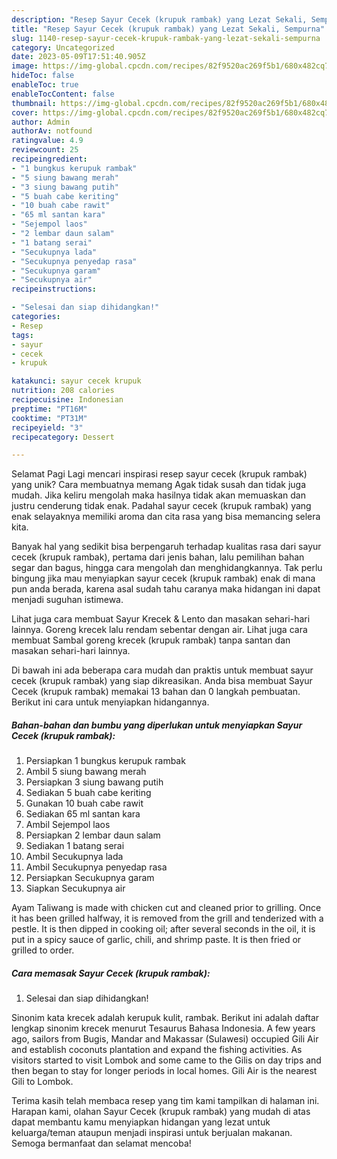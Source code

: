 ```yaml
---
description: "Resep Sayur Cecek (krupuk rambak) yang Lezat Sekali, Sempurna"
title: "Resep Sayur Cecek (krupuk rambak) yang Lezat Sekali, Sempurna"
slug: 1140-resep-sayur-cecek-krupuk-rambak-yang-lezat-sekali-sempurna
category: Uncategorized
date: 2023-05-09T17:51:40.905Z
image: https://img-global.cpcdn.com/recipes/82f9520ac269f5b1/680x482cq70/sayur-cecek-krupuk-rambak-foto-resep-utama.jpg
hideToc: false
enableToc: true
enableTocContent: false
thumbnail: https://img-global.cpcdn.com/recipes/82f9520ac269f5b1/680x482cq70/sayur-cecek-krupuk-rambak-foto-resep-utama.jpg
cover: https://img-global.cpcdn.com/recipes/82f9520ac269f5b1/680x482cq70/sayur-cecek-krupuk-rambak-foto-resep-utama.jpg
author: Admin
authorAv: notfound
ratingvalue: 4.9
reviewcount: 25
recipeingredient:
- "1 bungkus kerupuk rambak"
- "5 siung bawang merah"
- "3 siung bawang putih"
- "5 buah cabe keriting"
- "10 buah cabe rawit"
- "65 ml santan kara"
- "Sejempol laos"
- "2 lembar daun salam"
- "1 batang serai"
- "Secukupnya lada"
- "Secukupnya penyedap rasa"
- "Secukupnya garam"
- "Secukupnya air"
recipeinstructions:

- "Selesai dan siap dihidangkan!"
categories:
- Resep
tags:
- sayur
- cecek
- krupuk

katakunci: sayur cecek krupuk 
nutrition: 208 calories
recipecuisine: Indonesian
preptime: "PT16M"
cooktime: "PT31M"
recipeyield: "3"
recipecategory: Dessert

---
```



Selamat Pagi Lagi mencari inspirasi resep sayur cecek (krupuk rambak) yang unik? Cara membuatnya memang Agak tidak susah dan tidak juga mudah. Jika keliru mengolah maka hasilnya tidak akan memuaskan dan justru cenderung tidak enak. Padahal sayur cecek (krupuk rambak) yang enak selayaknya memiliki aroma dan cita rasa yang bisa memancing selera kita.


Banyak hal yang sedikit bisa berpengaruh terhadap kualitas rasa dari sayur cecek (krupuk rambak), pertama dari jenis bahan, lalu pemilihan bahan segar dan bagus, hingga cara mengolah dan menghidangkannya. Tak perlu bingung jika mau menyiapkan sayur cecek (krupuk rambak) enak di mana pun anda berada, karena asal sudah tahu caranya maka hidangan ini dapat menjadi suguhan istimewa.

Lihat juga cara membuat Sayur Krecek &amp; Lento dan masakan sehari-hari lainnya. Goreng krecek lalu rendam sebentar dengan air. Lihat juga cara membuat Sambal goreng krecek (krupuk rambak) tanpa santan dan masakan sehari-hari lainnya.


Di bawah ini ada beberapa cara mudah dan praktis untuk membuat sayur cecek (krupuk rambak) yang siap dikreasikan. Anda bisa membuat Sayur Cecek (krupuk rambak) memakai 13 bahan dan 0 langkah pembuatan. Berikut ini cara untuk menyiapkan hidangannya.

<!--inarticleads1-->

##### Bahan-bahan dan bumbu yang diperlukan untuk menyiapkan Sayur Cecek (krupuk rambak):

1. Persiapkan 1 bungkus kerupuk rambak
1. Ambil 5 siung bawang merah
1. Persiapkan 3 siung bawang putih
1. Sediakan 5 buah cabe keriting
1. Gunakan 10 buah cabe rawit
1. Sediakan 65 ml santan kara
1. Ambil Sejempol laos
1. Persiapkan 2 lembar daun salam
1. Sediakan 1 batang serai
1. Ambil Secukupnya lada
1. Ambil Secukupnya penyedap rasa
1. Persiapkan Secukupnya garam
1. Siapkan Secukupnya air


Ayam Taliwang is made with chicken cut and cleaned prior to grilling. Once it has been grilled halfway, it is removed from the grill and tenderized with a pestle. It is then dipped in cooking oil; after several seconds in the oil, it is put in a spicy sauce of garlic, chili, and shrimp paste. It is then fried or grilled to order. 

<!--inarticleads2-->

##### Cara memasak Sayur Cecek (krupuk rambak):


1. Selesai dan siap dihidangkan!

Sinonim kata krecek adalah kerupuk kulit, rambak. Berikut ini adalah daftar lengkap sinonim krecek menurut Tesaurus Bahasa Indonesia. A few years ago, sailors from Bugis, Mandar and Makassar (Sulawesi) occupied Gili Air and establish coconuts plantation and expand the fishing activities. As visitors started to visit Lombok and some came to the Gilis on day trips and then began to stay for longer periods in local homes. Gili Air is the nearest Gili to Lombok. 

Terima kasih telah membaca resep yang tim kami tampilkan di halaman ini. Harapan kami, olahan Sayur Cecek (krupuk rambak) yang mudah di atas dapat membantu kamu menyiapkan hidangan yang lezat untuk keluarga/teman ataupun menjadi inspirasi untuk berjualan makanan. Semoga bermanfaat dan selamat mencoba!
